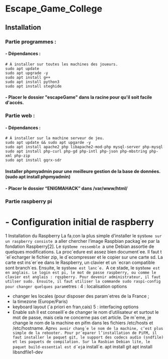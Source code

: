 # Escape_Game_College

## Installation

### Partie programmes :
#### - Dépendances : 
 	# À installer sur toutes les machines des joueurs.
 	sudo apt update
  	sudo apt upgrade -y
	sudo apt install g++
	sudo apt install python3
 	sudo apt install steghide
	     
#### - Placer le dossier "escapeGame" dans la racine pour qu'il soit facile d'accés.

    
### Partie web : 
#### - Dépendances : 
	# À installer sur la machine serveur de jeu.
 	sudo apt update && sudo apt upgarde -y
	sudo apt install apache2 php libapache2-mod-php mysql-server php-mysql
	sudo apt install php-curl php-gd php-intl php-json php-mbstring php-xml php-zip
 	sudo apt install gqrx-sdr
#### Installer phpmyadmin pour une meilleure gestion de la base de données.(sudo apt install phpmyadmin)
             
#### - Placer le dossier “ENIGMAHACK” dans /var/www/html/ 


### Partie raspberry pi
# - Configuration initial de raspberry
1 Installation du Raspberry
La fa¸con la plus simple d’installer le syst`eme sur un raspberry consiste `a aller
chercher l’image Raspbian packag´ee par la fondation Raspberry[2]. Le syst`eme
ressemble `a une Debian assortie de quelques modifications. La proc´edure est
assez bien document´ee. Il faut t´el´echarger le fichier zip, le d´ecompresser et le
copier sur une carte sd. La carte est ins´er´ee dans le Raspberry, un clavier et
un ´ecran compatible sont branch´es. Ensuite, le syst`eme est lanc´e. `A ce stade, le
syst`eme est en anglais. Le login est pi, le mot de passe raspberry, ou comme le
clavier est anglais : rqspberry. Pour devenir administrateur, il faut utilser sudo.
Ensuite, il faut utiliser la commande sudo raspi-config pour changer
quelques param`etres :
4 : localisation options
- changer les locales (pour disposer des param`etres de la France ;
- la timezone (Europe/Paris)
- keyboard layout (`a priori en fran¸cais)
5 : interfacing options
- Enable ssh
Il est conseill´e de changer le nom d’utilisateur et surtout le mot de passe,
mais cela ne concerne pas cet article. De mˆeme, je change le nom de la machine
en pifm dans les fichiers /etc/hosts et /etc/hostname. Apr`es avoir chang´e le
nom de la machine, c’est plus simple de la rebooter.
Pour pr´eparer l’installation de PiFM, il faut installer le paquet git, le support
des codecs audio (sndfile) et les paquets de compilation. Sur la Rasbian Debian
lite, le paquet build-essential est d´ej`a install´e.
apt install git
apt install libsndfile1-dev
